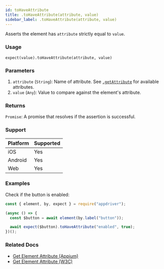 ```yaml
---
id: toHaveAttribute
title: .toHaveAttribute(attribute, value)
sidebar_label: .toHaveAttribute(attribute, value)
---
```


Asserts the element has `attribute` strictly equal to `value`.

### Usage

```text
expect(value).toHaveAttribute(attribute, value)
```

### Parameters

1. `attribute` (`String`): Name of attribute. See [`.getAttribute`](../element/getAttribute.md) for available attributes.
2. `value` (`Any`): Value to compare against the element's attribute.

### Returns

`Promise`: A promise that resolves if the assertion is successful.

### Support

| Platform | Supported |
| -------- | --------- |
| iOS      | Yes       |
| Android  | Yes       |
| Web      | Yes       |

### Examples

Check if the button is enabled:

```javascript
const { element, by, expect } = require("appdriver");

(async () => {
  const $button = await element(by.label("button"));

  await expect($button).toHaveAttribute("enabled", true);
})();
```

### Related Docs

- [Get Element Attribute (Appium)](http://appium.io/docs/en/commands/element/attributes/attribute/)
- [Get Element Attribute (W3C)](https://www.w3.org/TR/webdriver/#dfn-get-element-attribute)